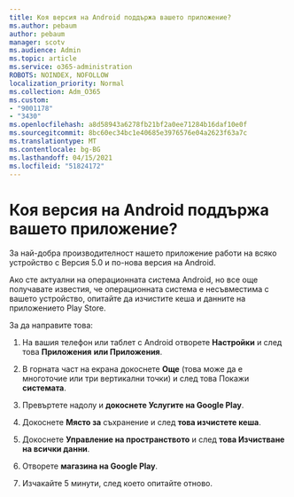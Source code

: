 ```yaml
---
title: Коя версия на Android поддържа вашето приложение?
ms.author: pebaum
author: pebaum
manager: scotv
ms.audience: Admin
ms.topic: article
ms.service: o365-administration
ROBOTS: NOINDEX, NOFOLLOW
localization_priority: Normal
ms.collection: Adm_O365
ms.custom:
- "9001178"
- "3430"
ms.openlocfilehash: a8d58943a6278fb21bf2a0ee71284b16daf10e0f
ms.sourcegitcommit: 8bc60ec34bc1e40685e3976576e04a2623f63a7c
ms.translationtype: MT
ms.contentlocale: bg-BG
ms.lasthandoff: 04/15/2021
ms.locfileid: "51824172"
---
```

# <a name="what-version-of-android-does-your-app-support"></a>Коя версия на Android поддържа вашето приложение?

За най-добра производителност нашето приложение работи на всяко устройство с Версия 5.0 и по-нова версия на Android.

Ако сте актуални на операционната система Android, но все още получавате известия, че операционната система е несъвместима с вашето устройство, опитайте да изчистите кеша и данните на приложението Play Store.

За да направите това: 

1. На вашия телефон или таблет с Android отворете **Настройки** и след това **Приложения** **или Приложения**.

2. В горната част на екрана докоснете **Още** (това може да е многоточие или три вертикални точки) и след това Покажи **системата**. 

3. Превъртете надолу и **докоснете Услугите на Google Play**. 

4. Докоснете **Място за** съхранение и след **това изчистете кеша**. 

5. Докоснете **Управление на пространството** и след **това Изчистване на всички данни**. 

6. Отворете **магазина на Google Play**. 

7. Изчакайте 5 минути, след което опитайте отново. 